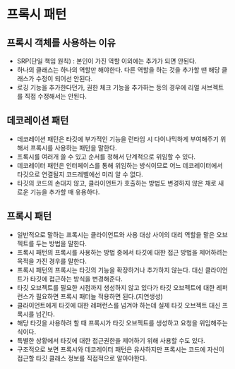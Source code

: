# 프록시 패턴
## 프록시 객체를 사용하는 이유
- SRP(단일 책임 원칙) : 본인이 가진 역할 이외에는 추가가 되면 안된다.
- 하나의 클래스는 하나의 역할만 해야한다. 다른 역할을 하는 것을 추가할 땐 해당 클래스가 수정이 되어선 안된다.
- 로깅 기능을 추가한다던가, 권한 체크 기능을 추가하는 등의 경우에 리얼 서브젝트를 직접 수정해서는 안된다.

## 데코레이션 패턴
- 데코레이션 패턴은 타깃에 부가적인 기능을 런타임 시 다이나믹하게 부여해주기 위해서 프록시를 사용하는 패턴을 말한다.
- 프록시를 여러개 쓸 수 있고 순서를 정해서 단계적으로 위임할 수 있다.
- 데코레이터 패턴은 인터페이스를 통해 위임하는 방식이므로 어느 데코레이터에서 타깃으로 연결될지 코드레벨에선 미리 알 수 없다.
- 타깃의 코드의 손대지 않고, 클라이언트가 호출하는 방법도 변경하지 않은 채로 새로운 기능을 추가할 때 유용하다.

## 프록시 패턴
- 일반적으로 말하는 프록시는 클라이언트와 사용 대상 사이의 대리 역할을 맡은 오브젝트를 두는 방법을 말한다.
- 프록시 패턴의 프록시를 사용하는 방법 중에서 타깃에 대한 접근 방법을 제어하려는 목적을 가진 경우를 말한다.
- 프록시 패턴의 프록시는 타깃의 기능을 확장하거나 추가하지 않는다. 대신 클라이언트가 타깃에 접근하는 방식을 변경해준다.
- 타깃 오브젝트를 필요한 시점까지 생성하지 않고 있다가 타깃 오브젝트에 대한 레퍼런스가 필요하면 프록시 패터늘 적용하면 된다.(지연생성)
- 클라이언트에게 타깃에 대한 레퍼런스를 넘겨야 하는데 실제 타깃 오브젝트 대신 프록시를 넘긴다.
- 해당 타깃을 사용하려 할 때 프록시가 타깃 오브젝트를 생성하고 요청을 위임해주는 식이다.
- 특별한 상황에서 타깃에 대한 접근권한을 제어하기 위해 사용할 수도 있다.
- 구조적으로 보면 프록시와 데코레이터 패턴은 유사하지만 프록시는 코드에 자신이 접근할 타깃 클래스 정보를 직접적으로 알아야한다.